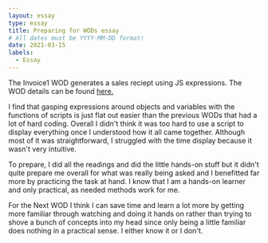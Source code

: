 ```yaml
---
layout: essay
type: essay
title: Preparing for WODs essay
# All dates must be YYYY-MM-DD format!
date: 2021-03-15
labels:
  - Essay
---
```


The Invoice1 WOD generates a sales reciept using JS expressions. The WOD details can be found [here.](https://dport96.github.io/ITM352/morea/060.expressions-operators/experience-invoice1.html)

I find that gasping expressions around objects and variables with the functions of scripts is just flat out easier than the previous WODs that had a lot of hard coding. Overall I didn't think it was too hard to use a script to display everything once I understood how it all came together. Although most of it was straightforward, I struggled with the time display because it wasn't very intuitive. 

To prepare, I did all the readings and did the little hands-on stuff but it didn't quite prepare me overall for what was really being asked and I benefitted far more by practicing the task at hand. I know that I am a hands-on learner and only practical, as needed methods work for me.

For the Next WOD I think I can save time and learn a lot more by getting more familiar through watching and doing it hands on rather than trying to shove a bunch of concepts into my head since only being a little familiar does nothing in a practical sense. I either know it or I don't.
